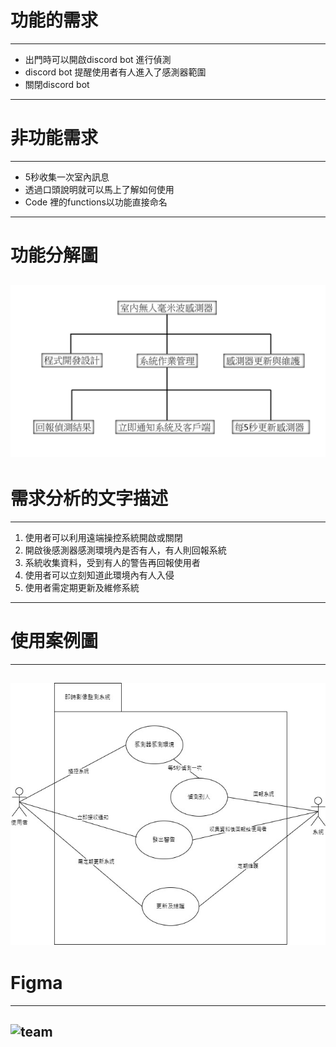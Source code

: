 # 功能的需求
----
- 出門時可以開啟discord bot 進行偵測
- discord bot 提醒使用者有人進入了感測器範圍
- 關閉discord bot
----
# 非功能需求
----
- 5秒收集一次室內訊息
- 透過口頭說明就可以馬上了解如何使用
- Code 裡的functions以功能直接命名
----
# 功能分解圖
![team](功能分解圖.jpg 'team')
----
# 需求分析的文字描述
----
1. 使用者可以利用遠端操控系統開啟或關閉
2. 開啟後感測器感測環境內是否有人，有人則回報系統
3. 系統收集資料，受到有人的警告再回報使用者
4. 使用者可以立刻知道此環境內有人入侵
5. 使用者需定期更新及維修系統
----
# 使用案例圖
----
![team](use_case.jpg 'team')
----
# Figma
----
![team](系通分析.png 'team')
----
